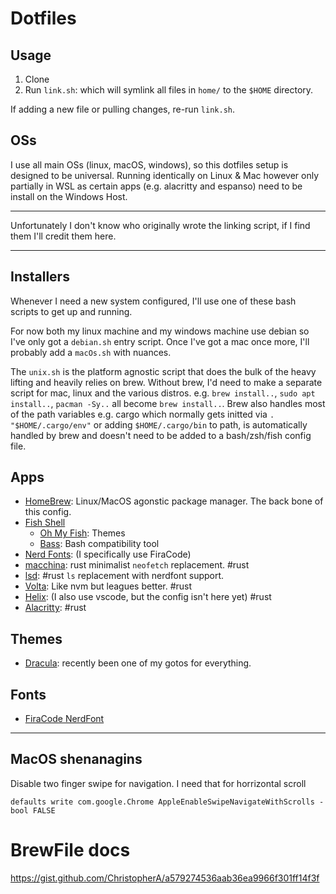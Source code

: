 # Dotfiles

## Usage
1. Clone
2. Run `link.sh`: which will symlink all files in `home/` to the `$HOME` directory.

If adding a new file or pulling changes, re-run `link.sh`.

## OSs

I use all main OSs (linux, macOS, windows), so this dotfiles setup is designed to be universal. Running identically on Linux & Mac however only partially in WSL as certain apps (e.g. alacritty and espanso) need to be install on the Windows Host.

---

Unfortunately I don't know who originally wrote the linking script, if I find them I'll credit them here.

---

## Installers
Whenever I need a new system configured, I'll use one of these bash scripts to get up and running.

For now both my linux machine and my windows machine use debian so I've only got a `debian.sh` entry script. Once I've got a mac once more, I'll probably add a `macOs.sh` with nuances.

The `unix.sh` is the platform agnostic script that does the bulk of the heavy lifting and heavily relies on brew. Without brew, I'd need to make a separate script for mac, linux and the various distros. e.g. `brew install..`, `sudo apt install..`, `pacman -Sy..` all become `brew install..`. Brew also handles most of the path variables e.g. cargo which normally gets initted via `. "$HOME/.cargo/env"` or adding `$HOME/.cargo/bin` to path, is automatically handled by brew and doesn't need to be added to a bash/zsh/fish config file.

## Apps
- [HomeBrew](): Linux/MacOS agonstic package manager. The back bone of this config.
- [Fish Shell](https://fishshell.com/)
  - [Oh My Fish](https://github.com/oh-my-fish/oh-my-fish): Themes
  - [Bass](https://github.com/edc/bass): Bash compatibility tool
- [Nerd Fonts](https://www.nerdfonts.com/font-downloads):  (I specifically use FiraCode)
- [macchina](https://github.com/Macchina-CLI/macchina/): rust minimalist `neofetch` replacement. #rust
- [lsd](https://github.com/Peltoche/lsd): #rust `ls` replacement with nerdfont support.
- [Volta](https://volta.sh/): Like nvm but leagues better. #rust
- [Helix](https://helix-editor.com/): (I also use vscode, but the config isn't here yet) #rust
- [Alacritty](https://alacritty.org/): #rust

## Themes
- [Dracula](https://draculatheme.com/): recently been one of my gotos for everything.


## Fonts
- [FiraCode NerdFont](https://github.com/ryanoasis/nerd-fonts/releases/latest)


---

## MacOS shenanagins
Disable two finger swipe for navigation. I need that for horrizontal scroll

`defaults write com.google.Chrome AppleEnableSwipeNavigateWithScrolls -bool FALSE`

# BrewFile docs
https://gist.github.com/ChristopherA/a579274536aab36ea9966f301ff14f3f

